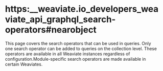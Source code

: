 # https:\_\_weaviate.io_developers_weaviate_api_graphql_search-operators#nearobject

This page covers the search operators that can be used in queries. Only one search operator can be added to queries on the collection level. These operators are available in all Weaviate instances regardless of configuration.Module-specific search operators are made available in certain Weaviates.

